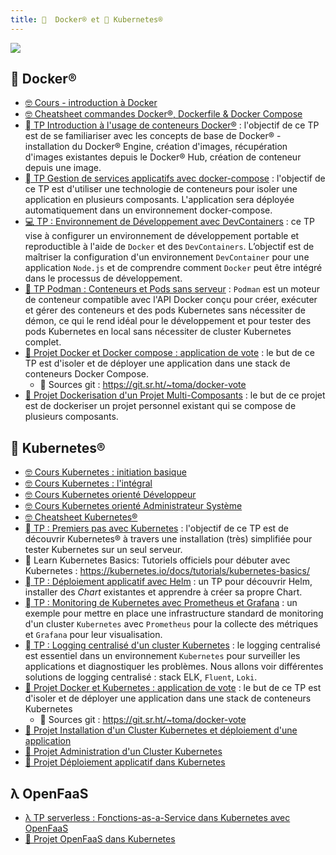 ```yaml
---
title:   Docker® et 󱃾 Kubernetes® 
---
```


![](@assets/undraw/undraw_container-ship_t6yx.svg)

##   Docker®

- [🤓 Cours - introduction à Docker](/cours/docker/docker-cours)
- [🤓 Cheatsheet commandes Docker®, Dockerfile & Docker Compose](/cours/docker/docker-cheatsheet)
- [  TP Introduction à l'usage de conteneurs Docker®](/cours/docker/tp_docker) : l'objectif de ce TP est de se familiariser avec les concepts de base de Docker® - installation du Docker® Engine, création d'images, récupération d'images existantes depuis le Docker® Hub, création de conteneur depuis une image.
- [  TP Gestion de services applicatifs avec docker-compose](/cours/docker/tp_docker-compose) : l'objectif de ce TP est d'utiliser une technologie de conteneurs pour isoler une application en plusieurs composants. L'application sera déployée automatiquement dans un environnement docker-compose.
- [💻 TP : Environnement de Développement avec DevContainers](/cours/docker/tp_devcontainer) : ce TP vise à configurer un environnement de développement portable et reproductible à l'aide de `Docker` et des `DevContainers`. L’objectif est de maîtriser la configuration d'un environnement `DevContainer` pour une application `Node.js` et de comprendre comment `Docker` peut être intégré dans le processus de développement.
- [🚢 TP Podman : Conteneurs et Pods sans serveur](/cours/docker/tp_podman) : `Podman` est un moteur de conteneur compatible avec l'API Docker conçu pour créer, exécuter et gérer des conteneurs et des pods Kubernetes sans nécessiter de démon, ce qui le rend idéal pour le développement et pour tester des pods Kubernetes en local sans nécessiter de cluster Kubernetes complet.
- [📌 Projet Docker et Docker compose : application de vote](/cours/docker/projet_note_docker) : le but de ce TP est d'isoler et de déployer une application dans une stack de conteneurs Docker Compose.
  -  Sources git : <https://git.sr.ht/~toma/docker-vote>
- [📌 Projet Dockerisation d'un Projet Multi-Composants](/cours/docker/projet_docker_dev) : le but de ce projet est de dockeriser un projet personnel existant qui se compose de plusieurs composants. 

## 󱃾 Kubernetes® 

- [🤓 Cours Kubernetes : initiation basique](/cours/docker/kubernetes-cours-mini)
- [🤓 Cours Kubernetes : l'intégral](/cours/docker/kubernetes-cours-full)
- [🤓 Cours Kubernetes orienté Développeur](/cours/docker/kubernetes-cours-dev)
- [🤓 Cours Kubernetes orienté Administrateur Système](/cours/docker/kubernetes-cours-admin)
- [🤓 Cheatsheet Kubernetes®](/cours/docker/kubernetes-cheatsheet)
- [󱃾  TP : Premiers pas avec Kubernetes](/cours/docker/tp_k8s) : l'objectif de ce TP est de découvrir Kubernetes® à travers une installation (très) simplifiée pour tester Kubernetes sur un seul serveur.
- 󱃾  Learn Kubernetes Basics: Tutoriels officiels pour débuter avec Kubernetes : <https://kubernetes.io/docs/tutorials/kubernetes-basics/>
- [󱃾  TP : Déploiement applicatif avec Helm](/cours/docker/tp_helm) : un TP pour découvrir Helm, installer des _Chart_ existantes et apprendre à créer sa propre Chart.
- [󱃾  TP : Monitoring de Kubernetes avec Prometheus et Grafana](/cours/docker/tp_prometheus_grafana_k8s) : un exemple pour mettre en place une infrastructure standard de monitoring d'un cluster `Kubernetes` avec `Prometheus` pour la collecte des métriques et `Grafana` pour leur visualisation.
- [󱃾  TP : Logging centralisé d'un cluster Kubernetes](/cours/docker/tp_k8s_elk) : le logging centralisé est essentiel dans un environnement `Kubernetes` pour surveiller les applications et diagnostiquer les problèmes. Nous allons voir différentes solutions de logging centralisé : stack ELK, `Fluent`, `Loki`.
- [📌 Projet Docker et Kubernetes : application de vote](/cours/docker/projet_vote_k8s) : le but de ce TP est d'isoler et de déployer une application dans une stack de conteneurs Kubernetes
  -  Sources git : <https://git.sr.ht/~toma/docker-vote>
- [📌 Projet Installation d'un Cluster Kubernetes et déploiement d'une application](/cours/docker/projet_install_kubernetes)
- [📌 Projet Administration d'un Cluster Kubernetes](/cours/docker/tp_administration_kubernetes)
- [📌 Projet Déploiement  applicatif dans Kubernetes](/cours/docker/projet_appli_kubernetes)

## λ OpenFaaS

- [λ TP serverless : Fonctions-as-a-Service dans Kubernetes avec OpenFaaS](/cours/docker/openfaas-tp)
- [📌 Projet OpenFaaS dans Kubernetes](/cours/docker/openfaas-projet)

